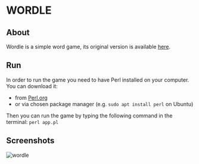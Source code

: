 # WORDLE
## About
Wordle is a simple word game, its original version is available [here](https://www.nytimes.com/games/wordle/index.html).

## Run
In order to run the game you need to have Perl installed on your computer.  
You can download it:
- from [Perl.org](https://www.perl.org/get.html)
- or via chosen package manager (e.g. `sudo apt install perl` on Ubuntu)  

Then you can run the game by typing the following command in the terminal: `perl app.pl`

## Screenshots
![wordle](https://user-images.githubusercontent.com/93160829/217704856-eccec02e-d054-476e-a2b9-62d331e097c3.png)



